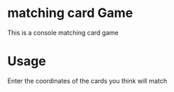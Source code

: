 # matching card Game
This is a console matching card game

# Usage
Enter the coordinates of the cards you think will match 
